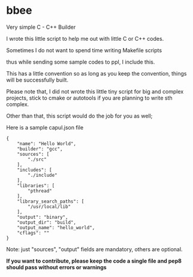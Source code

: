 # bbee
Very simple C - C++ Builder

I wrote this little script to help me out with little C or C++ codes.

Sometimes I do not want to spend time writing Makefile scripts

thus while sending some sample codes to ppl, I include this.

This has a little convention so as long as you keep the convention, things will be successfully built.

Please note that, I did not wrote this little tiny script for big and complex projects, stick to cmake or autotools if you are planning to write sth complex.

Other than that, this script would do the job for you as well;

Here is a sample capul.json file

    {
        "name": "Hello World",
        "builder": "gcc",
        "sources": [
            "./src"
        ],
        "includes": [
            "./include"
        ],
        "libraries": [
            "pthread"
        ],
        "library_search_paths": [
            "/usr/local/lib"
        ],
        "output": "binary",
        "output_dir": "build",
        "output_name": "hello_world",
        "cflags": ""
    }

Note: just "sources", "output" fields are mandatory, others are optional.

**If you want to contribute, please keep the code a single file and pep8 should pass without errors or warnings**

